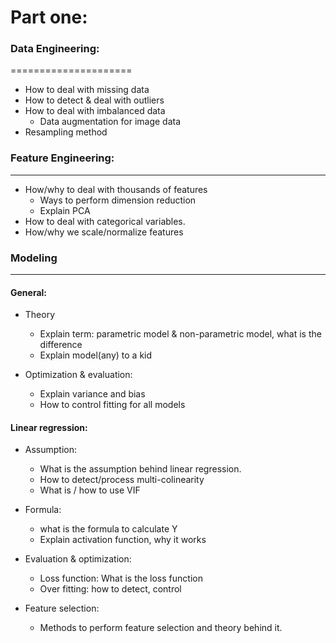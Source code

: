# Part one:

### Data Engineering:
=====================

+ How to deal with missing data
+ How to detect & deal with outliers
+ How to deal with imbalanced data
  - Data augmentation for image data
+ Resampling method


### Feature Engineering:
______________
- How/why to deal with thousands of features
  + Ways to perform dimension reduction
   - Explain PCA
- How to deal with categorical variables.
- How/why we scale/normalize features

### Modeling
______________
#### General:
+ Theory
  - Explain term: parametric model & non-parametric model, what is the difference
  - Explain model(any) to a kid

+ Optimization & evaluation:
  - Explain variance and bias
  - How to control fitting for all models    

#### Linear regression:
+ Assumption:
  - What is the assumption behind linear regression.
  + How to detect/process multi-colinearity
   - What is / how to use VIF

+ Formula:
  + what is the formula to calculate Y
  + Explain activation function, why it works

+ Evaluation & optimization:
  - Loss function: What is the loss function
  - Over fitting: how to detect, control

+ Feature selection:
  + Methods to perform feature selection and theory behind it.
    
  
